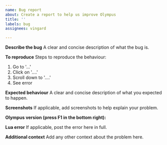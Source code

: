 ```yaml
---
name: Bug report
about: Create a report to help us improve Olympus
title: ''
labels: bug
assignees: vingard

---
```


**Describe the bug**
A clear and concise description of what the bug is.

**To reproduce**
Steps to reproduce the behaviour:
1. Go to '...'
2. Click on '....'
3. Scroll down to '....'
4. See error

**Expected behaviour**
A clear and concise description of what you expected to happen.

**Screenshots**
If applicable, add screenshots to help explain your problem.

**Olympus version (press F1 in the bottom right):**

**Lua error**
If applicable, post the error here in full.

**Additional context**
Add any other context about the problem here.
